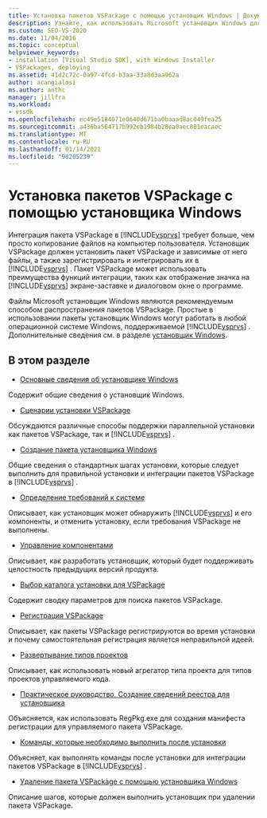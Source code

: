 ```yaml
---
title: Установка пакетов VSPackage с помощью установщик Windows | Документация Майкрософт
description: Узнайте, как использовать Microsoft установщик Windows для установки VSPackage и зависимых файлов, а также для регистрации и интеграции их в Visual Studio.
ms.custom: SEO-VS-2020
ms.date: 11/04/2016
ms.topic: conceptual
helpviewer_keywords:
- installation [Visual Studio SDK], with Windows Installer
- VSPackages, deploying
ms.assetid: 41d2c72c-0a97-4fcd-b3aa-33a8d3aa962a
author: acangialosi
ms.author: anthc
manager: jillfra
ms.workload:
- vssdk
ms.openlocfilehash: ec49e5184071e0640d671ba0baaad8ac049fea25
ms.sourcegitcommit: a436ba564717b992eb1984b28ea0aec801eacaec
ms.translationtype: MT
ms.contentlocale: ru-RU
ms.lasthandoff: 01/14/2021
ms.locfileid: "98205239"
---
```

# <a name="installing-vspackages-with-windows-installer"></a>Установка пакетов VSPackage с помощью установщика Windows
Интеграция пакета VSPackage в [!INCLUDE[vsprvs](../../code-quality/includes/vsprvs_md.md)] требует больше, чем просто копирование файлов на компьютер пользователя. Установщик VSPackage должен установить пакет VSPackage и зависимые от него файлы, а также зарегистрировать и интегрировать их в [!INCLUDE[vsprvs](../../code-quality/includes/vsprvs_md.md)] . Пакет VSPackage может использовать преимущества функций интеграции, таких как отображение значка на [!INCLUDE[vsprvs](../../code-quality/includes/vsprvs_md.md)] экране-заставке и диалоговом окне о программе.

 Файлы Microsoft установщик Windows являются рекомендуемым способом распространения пакетов VSPackage. Простые в использовании пакеты установщик Windows могут работать в любой операционной системе Windows, поддерживаемой [!INCLUDE[vsprvs](../../code-quality/includes/vsprvs_md.md)] . Дополнительные сведения см. в разделе [установщик Windows](/previous-versions/2kt85ked(v=vs.120)).

## <a name="in-this-section"></a>В этом разделе
- [Основные сведения об установщике Windows](../../extensibility/internals/windows-installer-basics.md)

 Содержит общие сведения о установщик Windows.

- [Сценарии установки VSPackage](../../extensibility/internals/vspackage-setup-scenarios.md)

 Обсуждаются различные способы поддержки параллельной установки как пакетов VSPackage, так и [!INCLUDE[vsprvs](../../code-quality/includes/vsprvs_md.md)] .

- [Создание пакета установщика Windows](../../extensibility/internals/authoring-a-windows-installer-package.md)

 Общие сведения о стандартных шагах установки, которые следует выполнить для правильной установки и интеграции пакетов VSPackage в [!INCLUDE[vsprvs](../../code-quality/includes/vsprvs_md.md)] .

- [Определение требований к системе](../../extensibility/internals/detecting-system-requirements.md)

 Описывает, как установщик может обнаружить [!INCLUDE[vsprvs](../../code-quality/includes/vsprvs_md.md)] и его компоненты, и отменить установку, если требования VSPackage не выполнены.

- [Управление компонентами](../../extensibility/internals/component-management.md)

 Описывает, как разработать установщик, который будет поддерживать целостность предыдущих версий продукта.

- [Выбор каталога установки для VSPackage](../../extensibility/internals/choosing-the-installation-directory-for-a-vspackage.md)

 Содержит сводку параметров для поиска пакетов VSPackage.

- [Регистрация VSPackage](../../extensibility/internals/vspackage-registration.md)

 Описывает, как пакеты VSPackage регистрируются во время установки и почему самостоятельная регистрация является неправильной идеей.

- [Развертывание типов проектов](../../extensibility/internals/deploying-project-types.md)

 Описывает, как использовать новый агрегатор типа проекта для типов проектов управляемого кода.

- [Практическое руководство. Создание сведений реестра для установщика](../../extensibility/internals/how-to-generate-registry-information-for-an-installer.md)

 Объясняется, как использовать RegPkg.exe для создания манифеста регистрации для управляемого пакета VSPackage.

- [Команды, которые необходимо выполнить после установки](../../extensibility/internals/commands-that-must-be-run-after-installation.md)

 Объясняет, как выполнять команды после установки для интеграции пакетов VSPackage в [!INCLUDE[vsprvs](../../code-quality/includes/vsprvs_md.md)] .

- [Удаление пакета VSPackage с помощью установщика Windows](../../extensibility/internals/uninstalling-a-vspackage-with-windows-installer.md)

 Описание шагов, которые должен выполнить установщик при удалении пакета VSPackage.